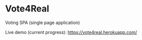# Vote4Real
Voting SPA (single page application)

Live demo (current progress): https://vote4real.herokuapp.com/